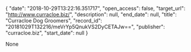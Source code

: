 {
  "date": "2018-10-29T13:22:16.351717", 
  "open_access": false, 
  "target_url": "http://www.curracloe.biz/", 
  "description": null, 
  "end_date": null, 
  "title": "Curracloe Dog Groomers", 
  "record_id": "20181029T132216/meVrYp5QnukVS2DyCETAJw==", 
  "publisher": "curracloe.biz", 
  "start_date": null
}

None
